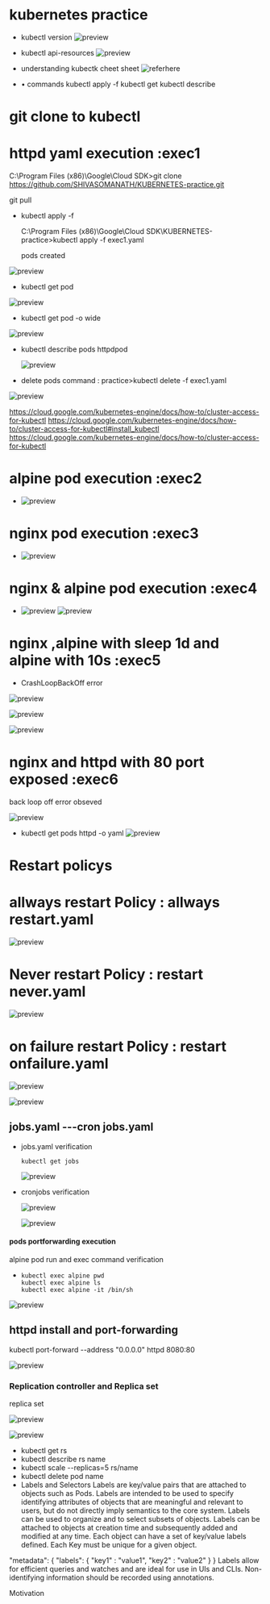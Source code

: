 # kubernetes practice

* kubectl version
 ![preview](/practice/images/1.PNG)

* kubectl api-resources
 ![preview](/practice/images/2.PNG)

* understanding kubectk cheet sheet
 ![referhere](https://kubernetes.io/docs/reference/kubectl/cheatsheet/)

* •	commands
kubectl apply -f
kubectl get <api-resource>
kubectl describe <kind> <name>

# git clone to kubectl

# httpd yaml execution :exec1

   C:\Program Files (x86)\Google\Cloud SDK>git clone https://github.com/SHIVASOMANATH/KUBERNETES-practice.git

   git pull
 
* kubectl apply -f 
  
  C:\Program Files (x86)\Google\Cloud SDK\KUBERNETES-practice>kubectl apply -f exec1.yaml
  
  pods created

 ![preview](/practice/images/3.PNG)

* kubectl get pod

 ![preview](/practice/images/4.PNG)

* kubectl get pod -o wide

 ![preview](/practice/images/5.PNG)

* kubectl describe pods httpdpod

  ![preview](/practice/images/6.PNG)

* delete pods command : practice>kubectl delete -f exec1.yaml
 
 ![preview](/practice/images/7.PNG)

https://cloud.google.com/kubernetes-engine/docs/how-to/cluster-access-for-kubectl
https://cloud.google.com/kubernetes-engine/docs/how-to/cluster-access-for-kubectl#install_kubectl
https://cloud.google.com/kubernetes-engine/docs/how-to/cluster-access-for-kubectl

# alpine pod execution :exec2

* ![preview](/practice/images/8.PNG)

# nginx pod execution :exec3
 
* ![preview](/practice/images/9.PNG)

# nginx & alpine pod execution :exec4

* ![preview](/practice/images/10.PNG)
  ![preview](/practice/images/11.PNG)

# nginx ,alpine with sleep 1d and alpine with 10s :exec5 

* CrashLoopBackOff error

 ![preview](/practice/images/12.PNG)
 
 ![preview](/practice/images/13.PNG)

 ![preview](/practice/images/14.PNG)

# nginx and httpd with 80 port exposed :exec6

 back loop off error obseved

 ![preview](/practice/images/15.PNG)


* kubectl get pods httpd -o yaml
 ![preview](/practice/images/16.PNG)

# Restart policys 

# allways restart Policy  : allways restart.yaml

  ![preview](/practice/images/17.PNG)

# Never restart Policy  : restart never.yaml

  ![preview](/practice/images/18.PNG)

# on failure restart Policy : restart onfailure.yaml

  ![preview](/practice/images/19.PNG)

  ![preview](/practice/images/20.PNG)

## jobs.yaml ---cron jobs.yaml

* jobs.yaml verification

  `kubectl get jobs`
  
  ![preview](/practice/images/21.PNG)

* cronjobs verification

   ![preview](/practice/images/22.PNG)

  ![preview](/practice/images/23.PNG)


#### pods portforwarding execution 

  alpine pod run and exec command verification

* ```
  kubectl exec alpine pwd
  kubectl exec alpine ls
  kubectl exec alpine -it /bin/sh
  ```
![preview](/practice/images/24.PNG)

##  httpd install and port-forwarding 

 kubectl port-forward --address "0.0.0.0" httpd 8080:80

![preview](/practice/images/25.PNG)


### Replication controller and Replica set


replica set

![preview](/practice/images/26.PNG)

![preview](/practice/images/27.PNG)

* kubectl get rs
* kubectl describe rs name
* kubectl scale --replicas=5 rs/name
* kubectl delete pod name
* Labels and Selectors
  Labels are key/value pairs that are attached to objects such as Pods. Labels are intended to be used to specify identifying attributes of objects that are meaningful and relevant to users, but do not directly imply semantics to the core system. Labels can be used to organize and to select subsets of objects. Labels can be attached to objects at creation time and subsequently added and modified at any time. Each object can have a set of key/value labels defined. Each Key must be unique for a given object.

"metadata": {
  "labels": {
    "key1" : "value1",
    "key2" : "value2"
  }
}
Labels allow for efficient queries and watches and are ideal for use in UIs and CLIs. Non-identifying information should be recorded using annotations.

Motivation



 